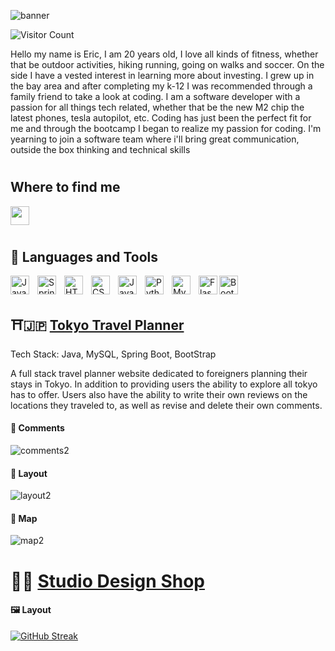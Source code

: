 
![banner](https://user-images.githubusercontent.com/114328995/220229766-d685d61c-befc-404b-ba2a-91b566e31953.gif)

<!-- <div align="background-size: cover">
  <img src="./img/Eric-Barajas.gif" alt="animated banner" />
</div> -->

![Visitor Count](https://profile-counter.glitch.me/{Eric-Barajas}/count.svg)

Hello my name is Eric, I am 20 years old, I love all kinds of fitness, whether that be outdoor activities, hiking running, going on walks and soccer. On the side I have a vested interest in learning more about investing. I grew up in the bay area and after completing my k-12 I was recommended through a family friend to take a look at coding. I am a software developer with a passion for all things tech related, whether that be the new M2 chip the latest phones, tesla autopilot, etc. Coding has just been the perfect fit for me and through the bootcamp I began to realize my passion for coding. I'm yearning to join a software team where i'll bring great communication, outside the box thinking and technical skills

#

## Where to find me
<a href="https://www.linkedin.com/in/eric-barajas-93a580257/"><img height="30" src="https://github.com/WaylonWalker/WaylonWalker/blob/main/icon/linkedin.png?raw=true"></a>

#

## 🧰 Languages and Tools
<div>
    <img align="left" alt="Java" width="30px" style="padding-right:10px;" src="https://cdn.jsdelivr.net/gh/devicons/devicon/icons/java/java-original.svg"/>
    <img align="left" alt="Spring" width="30px" style="padding-right:10px;" src="https://cdn.jsdelivr.net/gh/devicons/devicon/icons/spring/spring-original.svg" />
    <img align="left" alt="HTML" width="30px" style="padding-right:10px;" src="https://cdn.jsdelivr.net/gh/devicons/devicon/icons/html5/html5-plain.svg" />
    <img align="left" alt="CSS" width="30px" style="padding-right:10px;" src="https://cdn.jsdelivr.net/gh/devicons/devicon/icons/css3/css3-plain.svg" />
    <img align="left" alt="JavaScript" width="30px" style="padding-right:10px;" src="https://cdn.jsdelivr.net/gh/devicons/devicon/icons/javascript/javascript-plain.svg" />
    <img align="left" alt="Python" width="30px" style="padding-right:10px;" src="https://cdn.jsdelivr.net/gh/devicons/devicon/icons/python/python-plain.svg" />
    <img align="left" alt="MySQL" width="30px" style="padding-right:10px;" src="https://cdn.jsdelivr.net/gh/devicons/devicon/icons/mysql/mysql-original-wordmark.svg" />
    <img style="background-color:white; overflow:hidden;" align="left" alt="Flask" width="30px" style="padding-right:10px;" src="https://cdn.jsdelivr.net/gh/devicons/devicon/icons/flask/flask-original-wordmark.svg" />
    <img align="left" alt="Bootstrap" width="30px" style="padding-right:10px;" src="https://cdn.jsdelivr.net/gh/devicons/devicon/icons/bootstrap/bootstrap-original.svg" />
</div>

<br/>

#

## ⛩️🇯🇵 **[Tokyo Travel Planner](https://github.com/Eric-Barajas/DestinationTokyo)** 
Tech Stack: Java, MySQL, Spring Boot, BootStrap

A full stack travel planner website dedicated to foreigners planning their stays in Tokyo. In addition to providing users the ability to explore all tokyo has to offer. Users also have the ability to write their own reviews on the locations they traveled to, as well as revise and delete their own comments.

<h4> 🍙 Comments </h4>

![comments2](https://user-images.githubusercontent.com/114328995/219989815-ef71356d-f607-4cb1-8b9f-8db89faa9dbc.gif)

<h4> 🍱 Layout </h4>

![layout2](https://user-images.githubusercontent.com/114328995/219990301-bdc444b6-27ab-46d8-9ce8-5693088889f9.gif)

<h4> 🍜 Map </h4>

![map2](https://user-images.githubusercontent.com/114328995/219990892-6674c524-556d-4b5d-8971-7dae57b74974.gif)


# 💅🎨 **[Studio Design Shop](https://github.com/Eric-Barajas/Python_2/tree/master/first_project/nails_and_paintings)**

<h4> 🖼️ Layout </h4>

[![GitHub Streak](https://streak-stats.demolab.com?user=Eric-Barajas&theme=submarine-flowers&hide_border=true&border_radius=25&mode=weekly)](https://git.io/streak-stats)
